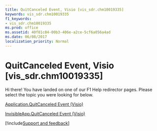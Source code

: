 ```yaml
---
title: QuitCanceled Event, Visio [vis_sdr.chm10019335]
keywords: vis_sdr.chm10019335
f1_keywords:
- vis_sdr.chm10019335
ms.prod: office
ms.assetid: 40f81c84-00b3-406e-a2ce-5cf6a056a4ad
ms.date: 06/08/2017
localization_priority: Normal
---
```



# QuitCanceled Event, Visio [vis_sdr.chm10019335]

Hi there! You have landed on one of our F1 Help redirector pages. Please select the topic you were looking for below.

[Application.QuitCanceled Event (Visio)](http://msdn.microsoft.com/library/0861a2ea-f4d7-dc57-7642-2e7642fd2afe%28Office.15%29.aspx)

[InvisibleApp.QuitCanceled Event (Visio)](http://msdn.microsoft.com/library/48e46a44-581f-cd79-dbeb-6ee70c6b391b%28Office.15%29.aspx)

[!include[Support and feedback](~/includes/feedback-boilerplate.md)]